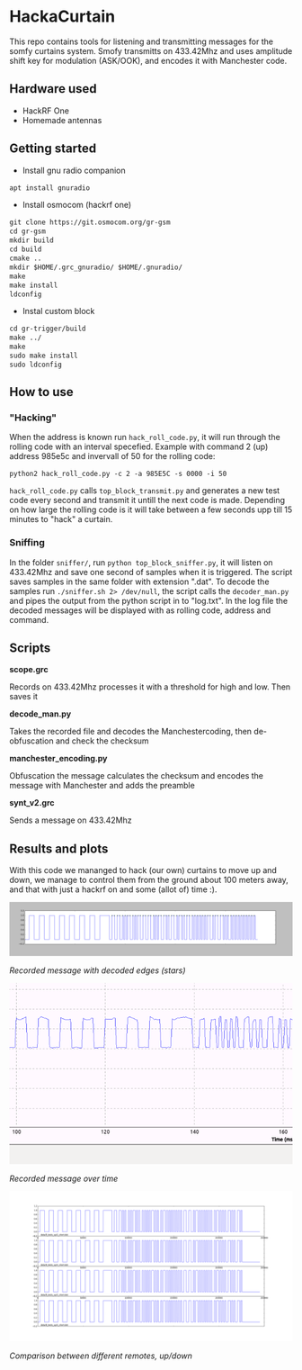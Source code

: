 # HackaCurtain

This repo contains tools for listening and transmitting messages for the somfy curtains system. Smofy transmitts on 433.42Mhz and uses amplitude shift key for modulation (ASK/OOK), and encodes it with Manchester code.

## Hardware used
* HackRF One
* Homemade antennas

## Getting started
* Install gnu radio companion
```
apt install gnuradio
```
* Install osmocom (hackrf one)
```
git clone https://git.osmocom.org/gr-gsm
cd gr-gsm
mkdir build
cd build
cmake ..
mkdir $HOME/.grc_gnuradio/ $HOME/.gnuradio/
make
make install
ldconfig
```

* Instal custom block 
```
cd gr-trigger/build
make ../
make
sudo make install
sudo ldconfig
```
## How to use
### "Hacking"
When the address is known run `hack_roll_code.py`, it will run through the rolling code with an interval specefied. Example with command 2 (up) address 985e5c and invervall of 50 for the rolling code:
```
python2 hack_roll_code.py -c 2 -a 985E5C -s 0000 -i 50
```
`hack_roll_code.py` calls `top_block_transmit.py` and generates a new test code every second and transmit it untill the next code is made. Depending on how large the rolling code is it will take between a few seconds upp till 15 minutes to "hack" a curtain.

### Sniffing
In the folder `sniffer/`, run `python top_block_sniffer.py`, it will listen on 433.42Mhz and save one second of samples when it is triggered. The script saves samples in the same folder with extension ".dat". To decode the samples run `./sniffer.sh 2> /dev/null`, the script calls the `decoder_man.py` and pipes the output from the python script in to "log.txt". In the log file the decoded messages will be displayed with as rolling code, address and command.

## Scripts

**scope.grc**

Records on 433.42Mhz processes it with a threshold for high and low. Then saves it 

**decode_man.py**

Takes the recorded file and decodes the Manchestercoding, then de-obfuscation and check the checksum

**manchester_encoding.py**

Obfuscation the message calculates the checksum and encodes the message with Manchester and adds the preamble 

**synt_v2.grc**

Sends a message on 433.42Mhz

## Results and plots

With this code we mananged to hack (our own) curtains to move up and down, we manage to control them from the ground about 100 meters away, and that with just a hackrf on and some (allot of) time :).

![Recorded message with decoded edges (stars)](https://github.com/adligeerik/HackaCurtain/blob/master/plots/edgefinder.png)

*Recorded message with decoded edges (stars)*

![Recorded message over time](https://github.com/adligeerik/HackaCurtain/blob/master/plots/timeeoifneionv.png)

*Recorded message over time*

![Comparison between different remotes, up/down](https://github.com/adligeerik/HackaCurtain/blob/master/plots/check_code_does_not_change.png)

*Comparison between different remotes, up/down*
